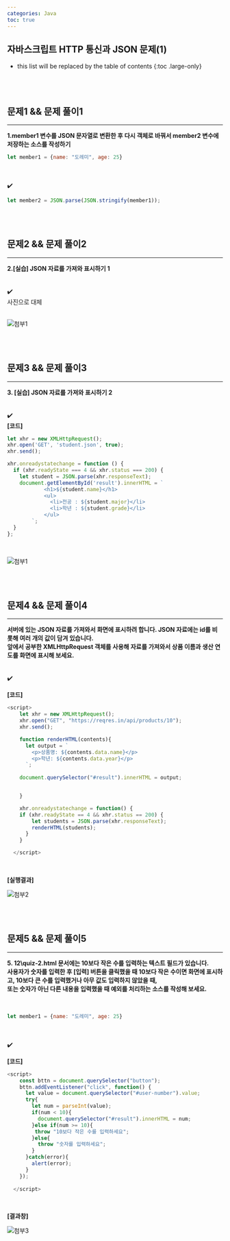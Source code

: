 ```yaml
---
categories: Java
toc: true
---
```


## 자바스크립트 HTTP 통신과 JSON 문제(1)
* this list will be replaced by the table of contents
{:toc .large-only}
  <br> 
  <br>
  <br>
  <br>

## 문제1 && 문제 풀이1
___
**1.member1 변수를 JSON 문자열로 변환한 후 다시 객체로 바꿔서 member2 변수에 저장하는 소스를 작성하기** 
<br>

```js
let member1 = {name: "도레미", age: 25}
```
<br>
<br>
✔️

```js
let member2 = JSON.parse(JSON.stringify(member1));
```
<br>
<br>

## 문제2 && 문제 풀이2
___
**2.[실습] JSON 자료를 가져와 표시하기 1** 
<br>
<br>
<br>
✔️
<br>
사진으로 대체
<br>
<br>

![첨부1](https://github.com/YuiLoong/YuiLoong.github.io/blob/master/assets/img/0423_1.png?raw=true)


<br>
<br>

## 문제3 && 문제 풀이3
___
**3. [실습] JSON 자료를 가져와 표시하기 2** 
<br>
<br>
<br>
✔️
<br>
**[코드]**
<br>
```js
let xhr = new XMLHttpRequest();
xhr.open('GET', 'student.json', true);
xhr.send();

xhr.onreadystatechange = function () {
  if (xhr.readyState === 4 && xhr.status === 200) {
    let student = JSON.parse(xhr.responseText);
    document.getElementById('result').innerHTML = `
            <h1>${student.name}</h1>
            <ul>
              <li>전공 : ${student.major}</li>
              <li>학년 : ${student.grade}</li>
            </ul>
        `;
  }
};

```
<br>

![첨부1](https://github.com/YuiLoong/YuiLoong.github.io/blob/master/assets/img/0605_1.png?raw=true)


<br>
<br>

## 문제4 && 문제 풀이4
___
**서버에 있는 JSON 자료를 가져와서 화면에 표시하려 합니다. JSON 자료에는 id를 비롯해 여러 개의 값이 담겨 있습니다.** <br>
**앞에서 공부한 XMLHttpRequest 객체를 사용해 자료를 가져와서 상품 이름과 생산 연도를 화면에 표시해 보세요.** 
<br>
<br>
<br>
✔️
<br>

**[코드]**
<br>

```js
<script>
    let xhr = new XMLHttpRequest();
    xhr.open("GET", "https://reqres.in/api/products/10");
    xhr.send();

    function renderHTML(contents){
      let output = `
        <p>상품명: ${contents.data.name}</p>
        <p>학년: ${contents.data.year}</p>
      `;
      
    document.querySelector("#result").innerHTML = output;


    }

    xhr.onreadystatechange = function() {
    if (xhr.readyState == 4 && xhr.status == 200) {
        let students = JSON.parse(xhr.responseText);
        renderHTML(students);
      }
    }

  </script>
```
<br>

**[실행결과]**
<br>


![첨부2](https://github.com/YuiLoong/YuiLoong.github.io/blob/master/assets/img/0423_2.png?raw=true)

<br>
<br>

## 문제5 && 문제 풀이5
___
**5. 12\quiz-2.html 문서에는 10보다 작은 수를 입력하는 텍스트 필드가 있습니다.** <br>
**사용자가 숫자를 입력한 후 [입력] 버튼을 클릭했을 때 10보다 작은 수이면 화면에 표시하고, 10보다 큰 수를 입력했거나 아무 값도 입력하지 않았을 때,** <br>
**또는 숫자가 아닌 다른 내용을 입력했을 때 예외를 처리하는 소스를 작성해 보세요.** <br>
<br>
<br>

```js
let member1 = {name: "도레미", age: 25}
```

<br>
<br>
✔️
<br>

**[코드]**
<br>
```js
<script>
    const bttn = document.querySelector("button");
    bttn.addEventListener("click", function() {
      let value = document.querySelector("#user-number").value;
      try{
        let num = parseInt(value);
        if(num < 10){
          document.querySelector("#result").innerHTML = num;
        }else if(num >= 10){
         throw "10보다 작은 수를 입력하세요";
        }else{
          throw "숫자를 입력하세요";
        }
      }catch(error){
        alert(error);
      }
    });
    
  </script>
```
<br>

**[결과창]**
<br>

![첨부3](https://github.com/YuiLoong/YuiLoong.github.io/blob/master/assets/img/0423_3.png?raw=true)
<br>
